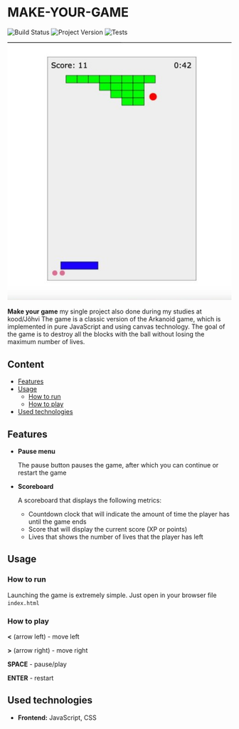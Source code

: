 # MAKE-YOUR-GAME

![Build Status](https://img.shields.io/badge/Project-In%20Progress-orange) ![Project Version](https://img.shields.io/badge/Version-1.0-blue) ![Tests](https://img.shields.io/badge/Tests-Passed-green)

<p align="center">
  <img src="arkanoid1.jpg" alt="Image" />
</p>

**Make your game** my single project also done during my studies at kood/Jõhvi The game is a classic version of the Arkanoid game, which is implemented in pure JavaScript and using canvas technology. The goal of the game is to destroy all the blocks with the ball without losing the maximum number of lives.

## Content

- [Features](#features)
- [Usage](#usage)
  - [How to run](#how-to-run)
  - [How to play](#how-to-play)
- [Used technologies](#used-technologies)

## Features

- **Pause menu**

    The pause button pauses the game, after which you can continue or restart the game

- **Scoreboard**
    
    A scoreboard that displays the following metrics:

    - Countdown clock that will indicate the amount of time the player has until the game ends
    - Score that will display the current score (XP or points)
    - Lives that shows the number of lives that the player has left

## Usage

### How to run 

Launching the game is extremely simple. Just open in your browser file `index.html`

### How to play

**<** (arrow left) - move left

**>** (arrow right) - move right

**SPACE** - pause/play

**ENTER** - restart

## Used technologies

- **Frontend:** JavaScript, CSS